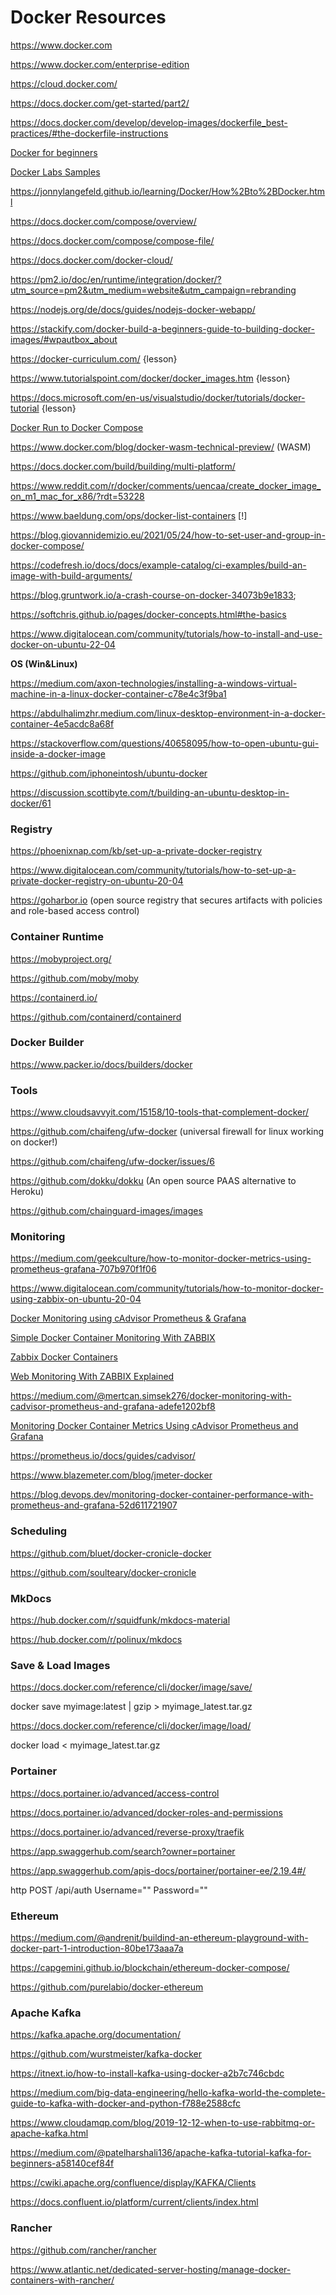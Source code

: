 # Docker Resources

https://www.docker.com

https://www.docker.com/enterprise-edition

https://cloud.docker.com/

https://docs.docker.com/get-started/part2/

https://docs.docker.com/develop/develop-images/dockerfile_best-practices/#the-dockerfile-instructions

[Docker for beginners](https://github.com/docker/labs/tree/master/beginner/)

[Docker Labs Samples](https://docs.docker.com/samples/)

https://jonnylangefeld.github.io/learning/Docker/How%2Bto%2BDocker.html

https://docs.docker.com/compose/overview/

https://docs.docker.com/compose/compose-file/

https://docs.docker.com/docker-cloud/

https://pm2.io/doc/en/runtime/integration/docker/?utm_source=pm2&utm_medium=website&utm_campaign=rebranding

https://nodejs.org/de/docs/guides/nodejs-docker-webapp/

https://stackify.com/docker-build-a-beginners-guide-to-building-docker-images/#wpautbox_about

https://docker-curriculum.com/ {lesson}

https://www.tutorialspoint.com/docker/docker_images.htm {lesson}

https://docs.microsoft.com/en-us/visualstudio/docker/tutorials/docker-tutorial {lesson}

[Docker Run to Docker Compose](https://www.composerize.com/)

https://www.docker.com/blog/docker-wasm-technical-preview/ (WASM)

https://docs.docker.com/build/building/multi-platform/

https://www.reddit.com/r/docker/comments/uencaa/create_docker_image_on_m1_mac_for_x86/?rdt=53228

https://www.baeldung.com/ops/docker-list-containers [!]

https://blog.giovannidemizio.eu/2021/05/24/how-to-set-user-and-group-in-docker-compose/

https://codefresh.io/docs/docs/example-catalog/ci-examples/build-an-image-with-build-arguments/

https://blog.gruntwork.io/a-crash-course-on-docker-34073b9e1833;

https://softchris.github.io/pages/docker-concepts.html#the-basics

https://www.digitalocean.com/community/tutorials/how-to-install-and-use-docker-on-ubuntu-22-04

**OS (Win&Linux)**

https://medium.com/axon-technologies/installing-a-windows-virtual-machine-in-a-linux-docker-container-c78e4c3f9ba1

https://abdulhalimzhr.medium.com/linux-desktop-environment-in-a-docker-container-4e5acdc8a68f

https://stackoverflow.com/questions/40658095/how-to-open-ubuntu-gui-inside-a-docker-image

https://github.com/iphoneintosh/ubuntu-docker

https://discussion.scottibyte.com/t/building-an-ubuntu-desktop-in-docker/61

### Registry

https://phoenixnap.com/kb/set-up-a-private-docker-registry

https://www.digitalocean.com/community/tutorials/how-to-set-up-a-private-docker-registry-on-ubuntu-20-04

https://goharbor.io (open source registry that secures artifacts with policies and role-based access control)

### Container Runtime

https://mobyproject.org/

https://github.com/moby/moby

https://containerd.io/

https://github.com/containerd/containerd

### Docker Builder

https://www.packer.io/docs/builders/docker

### Tools

https://www.cloudsavvyit.com/15158/10-tools-that-complement-docker/

https://github.com/chaifeng/ufw-docker (universal firewall for linux working on docker!)

https://github.com/chaifeng/ufw-docker/issues/6

https://github.com/dokku/dokku (An open source PAAS alternative to Heroku)

https://github.com/chainguard-images/images

### Monitoring

https://medium.com/geekculture/how-to-monitor-docker-metrics-using-prometheus-grafana-707b970f1f06

https://www.digitalocean.com/community/tutorials/how-to-monitor-docker-using-zabbix-on-ubuntu-20-04

[Docker Monitoring using cAdvisor Prometheus & Grafana](https://www.youtube.com/watch?v=Q_tmu5Wte9E)

[Simple Docker Container Monitoring With ZABBIX](https://www.youtube.com/watch?v=QNdsWp_X9-c)

[Zabbix Docker Containers](https://www.youtube.com/watch?v=ScKlF0ICVYA)

[Web Monitoring With ZABBIX Explained](https://www.youtube.com/watch?v=L_J56StHHbg)

https://medium.com/@mertcan.simsek276/docker-monitoring-with-cadvisor-prometheus-and-grafana-adefe1202bf8

[Monitoring Docker Container Metrics Using cAdvisor Prometheus and Grafana](https://www.youtube.com/watch?app=desktop&v=SVIGKcMJ31E)

https://prometheus.io/docs/guides/cadvisor/

https://www.blazemeter.com/blog/jmeter-docker

https://blog.devops.dev/monitoring-docker-container-performance-with-prometheus-and-grafana-52d611721907

### Scheduling

https://github.com/bluet/docker-cronicle-docker

https://github.com/soulteary/docker-cronicle

### MkDocs

https://hub.docker.com/r/squidfunk/mkdocs-material

https://hub.docker.com/r/polinux/mkdocs

### Save & Load Images

https://docs.docker.com/reference/cli/docker/image/save/

docker save myimage:latest | gzip > myimage_latest.tar.gz

https://docs.docker.com/reference/cli/docker/image/load/

docker load < myimage_latest.tar.gz

### Portainer

https://docs.portainer.io/advanced/access-control

https://docs.portainer.io/advanced/docker-roles-and-permissions

https://docs.portainer.io/advanced/reverse-proxy/traefik

https://app.swaggerhub.com/search?owner=portainer

https://app.swaggerhub.com/apis-docs/portainer/portainer-ee/2.19.4#/

http POST <portainer url>/api/auth Username="<admin username>" Password="<adminpassword>"

### Ethereum

https://medium.com/@andrenit/buildind-an-ethereum-playground-with-docker-part-1-introduction-80be173aaa7a

https://capgemini.github.io/blockchain/ethereum-docker-compose/

https://github.com/purelabio/docker-ethereum

### Apache Kafka

https://kafka.apache.org/documentation/

https://github.com/wurstmeister/kafka-docker

https://itnext.io/how-to-install-kafka-using-docker-a2b7c746cbdc

https://medium.com/big-data-engineering/hello-kafka-world-the-complete-guide-to-kafka-with-docker-and-python-f788e2588cfc

https://www.cloudamqp.com/blog/2019-12-12-when-to-use-rabbitmq-or-apache-kafka.html

https://medium.com/@patelharshali136/apache-kafka-tutorial-kafka-for-beginners-a58140cef84f

https://cwiki.apache.org/confluence/display/KAFKA/Clients

https://docs.confluent.io/platform/current/clients/index.html

### Rancher

https://github.com/rancher/rancher

https://www.atlantic.net/dedicated-server-hosting/manage-docker-containers-with-rancher/
